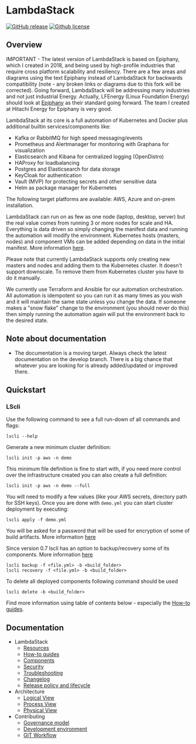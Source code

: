# LambdaStack
[![GitHub release](https://img.shields.io/github/v/release/lambdastack/LambdaStack.svg)](https://github.com/lambdastack/lambdastack/releases)
[![Github license](https://img.shields.io/github/license/lambdastack/LambdaStack)](https://github.com/lambdastack/lambdastack/releases)

## Overview

IMPORTANT - The latest version of LambdaStack is based on Epiphany, which I created in 2018, and being used by high-profile industries that require cross platform scalability and resiliency. There are a few areas and diagrams using the text Epiphany instead of LambdaStack for backwards compatibility (note - any broken links or diagrams due to this fork will be corrected). Going forward, LambdaStack will be addressing many industries and not just industrial Energy. Actually, LFEnergy (Linux Foundation Energy) should look at [Epiphany](https://github.com/epiphany-platform/epiphany) as their standard going forward. The team I created at Hitachi Energy for Epiphany is very good.

LambdaStack at its core is a full automation of Kubernetes and Docker plus additional builtin services/components like:

- Kafka or RabbitMQ for high speed messaging/events
- Prometheus and Alertmanager for monitoring with Graphana for visualization
- Elasticsearch and Kibana for centralized logging (OpenDistro)
- HAProxy for loadbalancing
- Postgres and Elasticsearch for data storage
- KeyCloak for authentication
- Vault (MVP) for protecting secrets and other sensitive data
- Helm as package manager for Kubernetes

The following target platforms are available: AWS, Azure and on-prem installation.

LambdaStack can run on as few as one node (laptop, desktop, server) but the real value comes from running 3 or more nodes for scale and HA. Everything is data driven so simply changing the manifest data and running the automation will modify the environment.
Kubernetes hosts (masters, nodes) and component VMs can be added depending on data in the initial manifest. More information [here](https://github.com/lambdastack/lambdastack/blob/master/docs/home/howto/CLUSTER.md#how-to-scale-or-cluster-components).

Please note that currently LambdaStack supports only creating new masters and nodes and adding them to the Kubernetes cluster. It doesn't support downscale. To remove them from Kubernetes cluster you have to do it manually.

We currently use Terraform and Ansible for our automation orchestration. All automation is idempotent so you can run it as many times as you wish and it will maintain the same state unless you change the data. If someone makes a "snow flake" change to the environment (you should never do this) then simply running the automation again will put the environment back to the desired state.

## Note about documentation

- The documentation is a moving target. Always check the latest documentation on the develop branch. There is a big chance that whatever you are looking for is already added/updated or improved there.

## Quickstart

### LScli

Use the following command to see a full run-down of all commands and flags:

```shell
lscli --help
```

Generate a new minimum cluster definition:

```shell
lscli init -p aws -n demo
```

This minimum file definition is fine to start with, if you need more control over the infrastructure created you can also create a full definition:

```shell
lscli init -p aws -n demo --full
```

You will need to modify a few values (like your AWS secrets, directory path for SSH keys). Once you are done with `demo.yml` you can start cluster deployment by executing:

```shell
lscli apply -f demo.yml
```
You will be asked for a password that will be used for encryption of some of build artifacts. More information [here](docs/home/howto/SECURITY.md#how-to-run-lscli-with-password)

Since version 0.7 lscli has an option to backup/recovery some of its components. More information [here](https://github.com/lambdastack/lambdastack/blob/master/docs/home/howto/BACKUP.md)
```shell
lscli backup -f <file.yml> -b <build_folder>
lscli recovery -f <file.yml> -b <build_folder>
```

To delete all deployed components following command should be used

```shell
lscli delete -b <build_folder>
```

Find more information using table of contents below - especially the [How-to guides](docs/home/HOWTO.md).

## Documentation

<!-- TOC -->

- LambdaStack
  - [Resources](docs/home/RESOURCES.md)
  - [How-to guides](docs/home/HOWTO.md)
  - [Components](docs/home/COMPONENTS.md)
  - [Security](docs/home/SECURITY.md)
  - [Troubleshooting](docs/home/TROUBLESHOOTING.md)
  - [Changelog](CHANGELOG.md)
  - [Release policy and lifecycle](docs/home/LIFECYCLE.md)
- Architecture
  - [Logical View](docs/architecture/logical-view.md)
  - [Process View](docs/architecture/process-view.md)
  - [Physical View](docs/architecture/physical-view.md)
- Contributing
  - [Governance model](docs/home/GOVERNANCE.md)
  - [Development environment](docs/home/DEVELOPMENT.md)
  - [GIT Workflow](docs/home/GITWORKFLOW.md)

<!-- TOC -->
